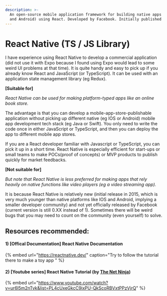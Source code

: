 ```yaml
---
description: >-
  An open-source mobile application framework for building native apps (eg IOS
  and Android) using React. Developed by Facebook. Initially published in 2015.
---
```


# React Native \(TS / JS Library\)

I have experience using React Native to develop a commercial application \(did not use it with Expo because I found using Expo would lead to some weird UI problems at that time\). It is quite handy and easy to pick up if you already know React and JavaScript \(or TypeScript\). It can be used with an application state management library \(eg Redux\).

**\[Suitable for\]** 

_React Native can be used for making platform-typed apps like an online book store._ 

The advantage is that you can develop a mobile-app-store-publishable application without picking up different native \(eg IOS or Android\) mobile app development tech stack \(eg Java or Swift\). You only need to write the code once in either JavaScript or TypeScript, and then you can deploy the app to different mobile app stores. 

If you are a React developer familiar with Javascript or TypeScript, you can pick it up in a short time. React Native is especially efficient for start-ups or small teams to make POCs\(proof of concepts\) or MVP products to publish quickly for market feedbacks.

**\[Not suitable for\]** 

_But note that React Native is less preferred for making apps that rely heavily on native functions like video players \(eg a video streaming app\)._ 

It is because React Native is relatively new \(initial release in 2015, which is very much younger than native platforms like IOS and Android, implying a smaller developer community\) and not yet officially released by Facebook \(current version is still 0.XX instead of 1\). Sometimes there will be weird bugs that you may need to count on the community \(even yourself\) to solve.

## Resources recommended:

#### 1\) \[Offical Documentation\] React Native Documentation

{% embed url="https://reactnative.dev/" caption="Try to follow the tutorial there to make a toy app " %}

#### 2\) \[Youtube series\] React Native Tutorial \(by [The Net Ninja](https://www.youtube.com/channel/UCW5YeuERMmlnqo4oq8vwUpg)\)

{% embed url="https://www.youtube.com/watch?v=ur6I5m2nTvk&list=PL4cUxeGkcC9ixPU-QkScoRBVxtPPzVjrQ" %}





